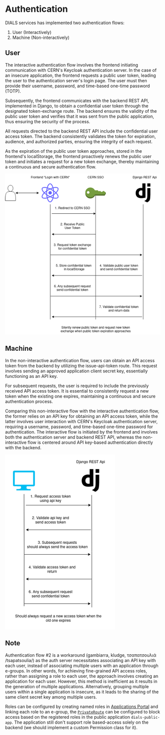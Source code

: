 # Authentication

DIALS services has implemented two authentication flows:

1. User (Interactively)
2. Machine (Non-interactively)

## User

The interactive authentication flow involves the frontend initiating communication with CERN's Keycloak authentication server. In the case of an insecure application, the frontend requests a public user token, leading the user to the authentication server's login page. The user must then provide their username, password, and time-based one-time password (TOTP).

Subsequently, the frontend communicates with the backend REST API, implemented in Django, to obtain a confidential user token through the designated token-exchange route. The backend ensures the validity of the public user token and verifies that it was sent from the public application, thus ensuring the security of the process.

All requests directed to the backend REST API include the confidential user access token. The backend consistently validates the token for expiration, audience, and authorized parties, ensuring the integrity of each request.

As the expiration of the public user token approaches, stored in the frontend's localStorage, the frontend proactively renews the public user token and initiates a request for a new token exchange, thereby maintaining a continuous and secure authentication flow.

![alt text](/docs/img/user_auth_flow.png)

## Machine

In the non-interactive authentication flow, users can obtain an API access token from the backend by utilizing the issue-api-token route. This request involves sending an approved application client secret key, essentially functioning as an API key.

For subsequent requests, the user is required to include the previously received API access token. It is essential to consistently request a new token when the existing one expires, maintaining a continuous and secure authentication process.

Comparing this non-interactive flow with the interactive authentication flow, the former relies on an API key for obtaining an API access token, while the latter involves user interaction with CERN's Keycloak authentication server, requiring a username, password, and time-based one-time password for authentication. The interactive flow is initiated by the frontend and involves both the authentication server and backend REST API, whereas the non-interactive flow is centered around API key-based authentication directly with the backend.

![alt text](/docs/img/machine_auth_flow.png)

## Note

Authentication flow #2 is a workaround (gambiarra, kludge, τσαπατσουλιά /tsapatsoulia/) as the auth server necessitates associating an API key with each user, instead of associating multiple users with an application through e-groups. In other words, for achieving fine-grained API access roles, rather than assigning a role to each user, the approach involves creating an application for each user. However, this method is inefficient as it results in the generation of multiple applications. Alternatively, grouping multiple users within a single application is insecure, as it leads to the sharing of the same client secret key among multiple users.

Roles can be configured by creating named roles in [Applications Portal](https://application-portal.web.cern.ch) and linking each role to an e-group, the [`PrivateRoute`](/frontend/src/components/auth.js) can be configured to block access based on the registered roles in the public application `dials-public-app`. The application still don't support role based-access solely on the backend (we should implement a custom Permission class for it).
